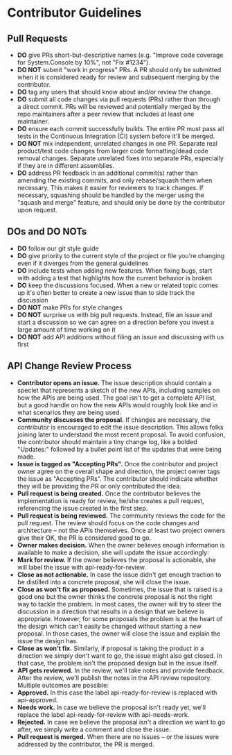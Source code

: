 # Contributor Guidelines

## Pull Requests

- **DO** give PRs short-but-descriptive names (e.g. &quot;Improve code coverage for System.Console by 10%&quot;, not &quot;Fix #1234&quot;).
- **DO NOT** submit &quot;work in progress&quot; PRs. A PR should only be submitted when it is considered ready for review and subsequent merging by the contributor.
- **DO** tag any users that should know about and/or review the change.
- **DO** submit all code changes via pull requests (PRs) rather than through a direct commit. PRs will be reviewed and potentially merged by the repo maintainers after a peer review that includes at least one maintainer.
- **DO** ensure each commit successfully builds. The entire PR must pass all tests in the Continuous Integration (CI) system before it&#39;ll be merged.
- **DO NOT** mix independent, unrelated changes in one PR. Separate real product/test code changes from larger code formatting/dead code removal changes. Separate unrelated fixes into separate PRs, especially if they are in different assemblies.
- **DO** address PR feedback in an additional commit(s) rather than amending the existing commits, and only rebase/squash them when necessary. This makes it easier for reviewers to track changes. If necessary, squashing should be handled by the merger using the &quot;squash and merge&quot; feature, and should only be done by the contributor upon request.

## DOs and DO NOTs

- **DO** follow our git style guide
- **DO** give priority to the current style of the project or file you&#39;re changing even if it diverges from the general guidelines
- **DO** include tests when adding new features. When fixing bugs, start with adding a test that highlights how the current behavior is broken
- **DO** keep the discussions focused. When a new or related topic comes up it&#39;s often better to create a new issue than to side track the discussion
- **DO NOT** make PRs for style changes
- **DO NOT** surprise us with big pull requests. Instead, file an issue and start a discussion so we can agree on a direction before you invest a large amount of time working on it
- **DO NOT** add API additions without filing an issue and discussing with us first



## API Change Review Process

- **Contributor opens an issue.** The issue description should contain a speclet that represents a sketch of the new APIs, including samples on how the APIs are being used. The goal isn&#39;t to get a complete API list, but a good handle on how the new APIs would roughly look like and in what scenarios they are being used.
- **Community discusses the proposal.** If changes are necessary, the contributor is encouraged to edit the issue description. This allows folks joining later to understand the most recent proposal. To avoid confusion, the contributor should maintain a tiny change log, like a bolded &quot;Updates:&quot; followed by a bullet point list of the updates that were being made.
- **Issue is tagged as &quot;Accepting PRs&quot;.** Once the contributor and project owner agree on the overall shape and direction, the project owner tags the issue as &quot;Accepting PRs&quot;. The contributor should indicate whether they will be providing the PR or only contributed the idea.
- **Pull request is being created.** Once the contributor believes the implementation is ready for review, he/she creates a pull request, referencing the issue created in the first step.
- **Pull request is being reviewed.** The community reviews the code for the pull request. The review should focus on the code changes and architecture – not the APIs themselves. Once at least two project owners give their OK, the PR is considered good to go.
- **Owner makes decision.**  When the owner believes enough information is available to make a decision, she will update the issue accordingly:
- **Mark for review.**  If the owner believes the proposal is actionable, she will label the issue with api-ready-for-review.
- **Close as not actionable.**  In case the issue didn&#39;t get enough traction to be distilled into a concrete proposal, she will close the issue.
- **Close as won&#39;t fix as proposed.**  Sometimes, the issue that is raised is a good one but the owner thinks the concrete proposal is not the right way to tackle the problem. In most cases, the owner will try to steer the discussion in a direction that results in a design that we believe is appropriate. However, for some proposals the problem is at the heart of the design which can&#39;t easily be changed without starting a new proposal. In those cases, the owner will close the issue and explain the issue the design has.
- **Close as won&#39;t fix.**  Similarly, if proposal is taking the product in a direction we simply don&#39;t want to go, the issue might also get closed. In that case, the problem isn&#39;t the proposed design but in the issue itself.
- **API gets reviewed.**  In the review, we&#39;ll take notes and provide feedback. After the review, we&#39;ll publish the notes in the API review repository. Multiple outcomes are possible:
- **Approved.**  In this case the label api-ready-for-review is replaced with api-approved.
- **Needs work.**  In case we believe the proposal isn&#39;t ready yet, we&#39;ll replace the label api-ready-for-review with api-needs-work.
- **Rejected.**  In case we believe the proposal isn&#39;t a direction we want to go after, we simply write a comment and close the issue.
- **Pull request is merged.** When there are no issues – or the issues were addressed by the contributor, the PR is merged.

